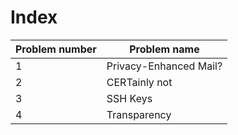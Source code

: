# Index

| Problem number | Problem name |
| --- | ----------- |
| 1 | Privacy-Enhanced Mail? |
| 2 | CERTainly not |
| 3 | SSH Keys |
| 4 | Transparency |